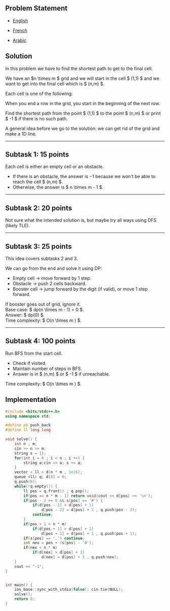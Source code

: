 ## Problem Statement



- [English](statements/goal%20(en).pdf)



- [French](statements/goal%20(fr).pdf)



- [Arabic](statements/goal%20(ar\_DZ).pdf)



## Solution



In this problem we have to find the shortest path to get to the final
cell.

We have an $n \\times m $ grid and we will start in the cell
$ (1,1) $ and we want to get into the final cell which is $ (n,m) $.

Each cell is one of the following:

When you end a row in the grid, you start in the beginning of the next
row.

Find the shortest path from the point $ (1,1) $ to the point $ (n,m) $ or
print $ -1 $ if there is no such path.

A general idea before we go to the solution: we can get rid of the grid
and make a 1D line.



------------------------------------------------------------------------



## Subtask 1: 15 points



Each cell is either an empty cell or an obstacle.

* If there is an obstacle, the answer is $-1$ because we won't be able
  to reach the cell $ (n,m) $.
* Otherwise, the answer is $ n \\times m - 1 $.



------------------------------------------------------------------------



## Subtask 2: 20 points



Not sure what the intended solution is, but maybe try all ways using DFS
(likely TLE).



------------------------------------------------------------------------





## Subtask 3: 25 points



This idea covers subtasks 2 and 3.

We can go from the end and solve it using DP:

* Empty cell → move forward by 1 step.
* Obstacle → push 2 cells backward.
* Booster cell  → jump forward by the digit (if valid), or
  move 1 step forward.

If booster goes out of grid, ignore it.  
Base case: $ dp(n \\times m - 1) = 0 $.  
Answer: $ dp(0) $.  
Time complexity: $ O(n \\times m ) $.



------------------------------------------------------------------------



## Subtask 4: 100 points



Run BFS from the start cell.

* Check if visited.
* Maintain number of steps in BFS.
* Answer is in $ (n,m) $ or $ -1 $ if unreachable.

Time complexity: $ O(n \\times m ) $.

## Implementation
```cpp
#include <bits/stdc++.h>
using namespace std;

#define pb push_back
#define ll long long

void solve() {  
    int n , m;
    cin >> n >> m;
    string s = {};
    for(int i = 0 ; i < n ; i ++) {
        string a;cin >> a; s += a;
    }
    vector < ll > d(n * m , 1e16);
    queue <ll> q; d[0] = 0;
    q.push(0);
    while(!q.empty()) {
        ll pos = q.front() ; q.pop();
        if(pos == n * m - 1) return void(cout << d[pos] << '\n');
        if(pos - 2 >= 0 && s[pos] == '#') {
            if(d[pos - 2] > d[pos] + 1)
                d[pos - 2] = d[pos] + 1 , q.push(pos - 2);
            continue;
        }
        if(pos + 1 < n * m)
            if(d[pos + 1] > d[pos] + 1)
                d[pos + 1] = d[pos] + 1 , q.push(pos + 1);
        if(s[pos] == '.') continue;
        int nex = pos + (s[pos] - '0');
        if(nex < n * m)
            if(d[nex] > d[pos] + 1)
                d[nex] = d[pos] + 1 , q.push(nex);        
    }
    cout << "-1";
}


int main() {
    ios_base::sync_with_stdio(false); cin.tie(NULL);
    solve(); 
    return 0;
}
```

